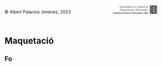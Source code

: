 <div style="display: flex; width: 100%;">
    <div style="flex: 1; padding: 0px;">
        <p>© Albert Palacios Jiménez, 2023</p>
    </div>
    <div style="flex: 1; padding: 0px; text-align: right;">
        <img src="../assets/ieti.png" height="32" alt="Logo de IETI" style="max-height: 32px;">
    </div>
</div>
<br/>

# Maquetació

## Fo